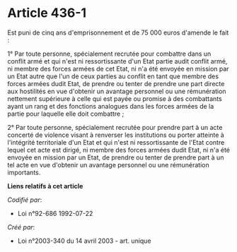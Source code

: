 # Article 436-1

Est puni de cinq ans d'emprisonnement et de 75 000 euros d'amende le fait :

1° Par toute personne, spécialement recrutée pour combattre dans un conflit armé et qui n'est ni ressortissante d'un Etat
partie audit conflit armé, ni membre des forces armées de cet Etat, ni n'a été envoyée en mission par un Etat autre que l'un
de ceux parties au conflit en tant que membre des forces armées dudit Etat, de prendre ou tenter de prendre une part directe
aux hostilités en vue d'obtenir un avantage personnel ou une rémunération nettement supérieure à celle qui est payée ou
promise à des combattants ayant un rang et des fonctions analogues dans les forces armées de la partie pour laquelle elle
doit combattre ;

2° Par toute personne, spécialement recrutée pour prendre part à un acte concerté de violence visant à renverser les
institutions ou porter atteinte à l'intégrité territoriale d'un Etat et qui n'est ni ressortissante de l'Etat contre lequel
cet acte est dirigé, ni membre des forces armées dudit Etat, ni n'a été envoyée en mission par un Etat, de prendre ou tenter
de prendre part à un tel acte en vue d'obtenir un avantage personnel ou une rémunération importants.

**Liens relatifs à cet article**

_Codifié par_:

  - Loi n°92-686 1992-07-22

_Créé par_:

  - Loi n°2003-340 du 14 avril 2003 - art. unique

